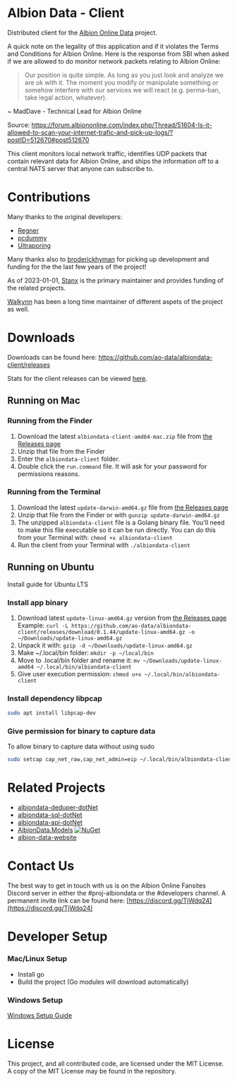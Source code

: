 <!-- [![CircleCI](https://circleci.com/gh/broderickhyman/albiondata-client/tree/master.svg?style=svg)](https://circleci.com/gh/broderickhyman/albiondata-client/tree/master) [![Go Report Card](https://goreportcard.com/badge/github.com/broderickhyman/albiondata-client)](https://goreportcard.com/report/github.com/broderickhyman/albiondata-client)
-->

# Albion Data - Client
Distributed client for the [Albion Online Data](https://www.albion-online-data.com/)
project.

A quick note on the legality of this application and if it
violates the Terms and Conditions for Albion Online. Here is
the response from SBI when asked if we are allowed to do
monitor network packets relating to Albion Online:
> Our position is quite simple. As long as you just look and
analyze we are ok with it. The moment you modify or manipulate
something or somehow interfere with our services we will react
(e.g. perma-ban, take legal action, whatever).

~ MadDave - Technical Lead for Albion Online

Source: https://forum.albiononline.com/index.php/Thread/51604-Is-it-allowed-to-scan-your-internet-trafic-and-pick-up-logs/?postID=512670#post512670

This client monitors local network traffic, identifies UDP packets
that contain relevant data for Albion Online, and ships the information
off to a central NATS server that anyone can subscribe to.

<!--
[Client download stats](https://www.somsubhra.com/github-release-stats/?username=broderickhyman&repository=albiondata-client)
-->

<!-- 
### Contributing
This process is run on a [DigitalOcean Droplet](https://www.digitalocean.com) in order to ensure almost perfect uptime and high performance for the users. If you find this project beneficial to you then please consider a donation, thanks!!

-->

# Contributions
Many thanks to the original developers:
- [Regner](https://github.com/Regner)
- [pcdummy](https://github.com/pcdummy)
- [Ultraporing](https://github.com/Ultraporing)


Many thanks also to [broderickhyman](https://github.com/broderickhyman) for picking up development and funding for the the last few years of the project!

As of 2023-01-01, [Stanx](https://github.com/phendryx) is the primary maintainer and provides funding of the related projects.  

[Walkynn](https://github.com/walkeralencar) has been a long time maintainer of different aspets of the project as well.

# Downloads
Downloads can be found here: https://github.com/ao-data/albiondata-client/releases

Stats for the client releases can be viewed [here](https://tooomm.github.io/github-release-stats/?username=ao-data&repository=albiondata-client).
## Running on Mac

### Running from the Finder
1. Download the latest `albiondata-client-amd64-mac.zip` file from [the Releases page](https://github.com/ao-data/albiondata-client/releases)
2. Unzip that file from the Finder
3. Enter the `albiondata-client` folder.
4. Double click the `run.command` file. It will ask for your password for permissions reasons.

### Running from the Terminal
1. Download the latest `update-darwin-amd64.gz` file from [the Releases page](https://github.com/ao-data/albiondata-client/releases)
2. Unzip that file from the Finder or with `gunzip update-darwin-amd64.gz`
3. The unzipped `albiondata-client` file is a Golang binary file. You'll need to make this file executable so it can be run directly. You can do this from your Terminal with: `chmod +x albiondata-client`
4. Run the client from your Terminal with `./albiondata-client`

## Running on Ubuntu

Install guide for Ubuntu LTS

### Install app binary

1. Download latest `update-linux-amd64.gz` version from [the Releases page](https://github.com/ao-data/albiondata-client/releases) Example: `curl -L https://github.com/ao-data/albiondata-client/releases/download/0.1.44/update-linux-amd64.gz -o ~/Downloads/update-linux-amd64.gz`
2. Unpack it with: `gzip -d ~/Downloads/update-linux-amd64.gz`
3. Make ~/.local/bin folder: `mkdir -p ~/local/bin`
4. Move to .local/bin folder and rename it: `mv ~/Downloads/update-linux-amd64 ~/.local/bin/albiondata-client`
5. Give user execution permission: `chmod u+x ~/.local/bin/albiondata-client`

### Install dependency libpcap

```bash
sudo apt install libpcap-dev
```

### Give permission for binary to capture data

To allow binary to capture data without using sudo

```bash
sudo setcap cap_net_raw,cap_net_admin=eip ~/.local/bin/albiondata-client
```

# Related Projects
- [albiondata-deduper-dotNet](https://github.com/ao-data/albiondata-deduper-dotNet)
- [albiondata-sql-dotNet](https://github.com/ao-data/albiondata-sql-dotNet)
- [albiondata-api-dotNet](https://github.com/ao-data/albiondata-api-dotNet)
- [AlbionData.Models](https://github.com/ao-data/albiondata-models-dotNet) [![NuGet](https://img.shields.io/nuget/v/AlbionData.Models.svg)](https://www.nuget.org/packages/AlbionData.Models/)
- [albion-data-website](https://github.com/ao-data/albion-data-website)

# Contact Us
The best way to get in touch with us is on the Albion Online Fansites Discord server in either the #proj-albiondata or the #developers channel. A permanent invite link can be found here: [https://discord.gg/TjWdq24](https://discord.gg/TjWdq24)

# Developer Setup
### Mac/Linux Setup
- Install go
- Build the project (Go modules will download automatically)

### Windows Setup
[Windows Setup Guide](https://github.com/ao-data/albiondata-client/wiki/Building-in-Windows)

# License
This project, and all contributed code, are licensed under the MIT
License. A copy of the MIT License may be found in the repository.
